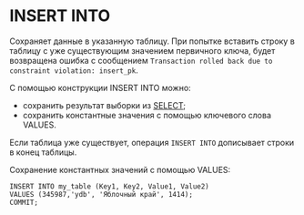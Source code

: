 # INSERT INTO

Сохраняет данные в указанную таблицу. При попытке вставить строку в таблицу с уже существующим значением первичного ключа, будет возвращена ошибка с сообщением  ```Transaction rolled back due to constraint violation: insert_pk```.

С помощью конструкции INSERT INTO можно:

* сохранить результат выборки из [SELECT](select.md);
* сохранить константные значения с помощью ключевого слова VALUES.

Если таблица уже существует, операция `INSERT INTO` дописывает строки в конец таблицы.

Сохранение константных значений с помощью VALUES:

``` yql
INSERT INTO my_table (Key1, Key2, Value1, Value2) 
VALUES (345987,'ydb', 'Яблочный край', 1414);
COMMIT;
```

